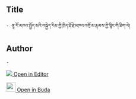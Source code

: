 ## Title
	- ནཱ་རོ་མཁའ་སྤྱོད་མའི་བསྐྱེད་རིམ་གྱི་ཁྲིད་རྡོ་རྗེ་མཁའ་འགྲོ་མ་རྣམས་ཀྱི་སྙིང་གི་ཐིག་ལེ།

## Author
	- 



[<img src="https://img.icons8.com/color/25/000000/edit-property.png"> Open in Editor](http://editor.openpecha.org/P004194)

[<img width="25" src="https://library.bdrc.io/icons/BUDA-small.svg"> Open in Buda](https://library.bdrc.io/show/bdr:IE0OPP004194)
